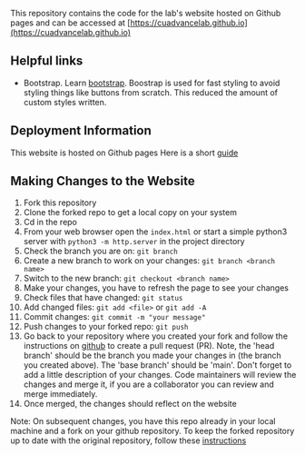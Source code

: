 This repository contains the code for the lab's website hosted on Github pages and can be accessed at [https://cuadvancelab.github.io](https://cuadvancelab.github.io)

## Helpful links
- Bootstrap. Learn [bootstrap](https://getbootstrap.com/). Boostrap is used for fast styling to avoid styling things like buttons from scratch. This reduced the amount of custom styles written.  

## Deployment Information
This website is hosted on Github pages
Here is a short [guide](https://pages.github.com/)

## Making Changes to the Website
1. Fork this repository 
2. Clone the forked repo to get a local copy on your system
3. Cd in the repo
4. From your web browser open the `index.html` or start a simple python3 server with `python3 -m http.server` in the project directory
5. Check the branch you are on: `git branch`
6. Create a new branch to work on your changes: `git branch <branch name>`
7. Switch to the new branch: `git checkout <branch name>`
8. Make your changes, you have to refresh the page to see your changes
9. Check files that have changed: `git status`
10. Add changed files: `git add <file>` or `git add -A`
11. Commit changes: `git commit -m "your message"`
12. Push changes to your forked repo:  `git push`
13. Go back to your repository where you created your fork and follow the instructions on [github](https://docs.github.com/en/pull-requests/collaborating-with-pull-requests/proposing-changes-to-your-work-with-pull-requests/creating-a-pull-request-from-a-fork) to create a pull request (PR). Note, the 'head branch' should be the branch you made your changes in (the branch you created above). The 'base branch' should be 'main'. Don't forget to add a little description of your changes. Code maintainers will review the changes and merge it, if you are a collaborator you can review and merge immediately.
14. Once merged, the changes should reflect on the website 

Note: On subsequent changes, you have this repo already in your local machine and a fork on your github repository. To keep the forked repository up to date with the original repository, follow these [instructions](https://stackoverflow.com/questions/39819441/keeping-a-fork-up-to-date)

